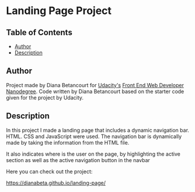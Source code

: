 # Landing Page Project

## Table of Contents

* [Author](#Author)
* [Description](#Description)

## Author
Project made by Diana Betancourt for [Udacity's](http://udacity.com) [Front End Web Developer Nanodegree](https://www.udacity.com/course/front-end-web-developer-nanodegree--nd0011).
Code written by Diana Betancourt based on the starter code given for the project by Udacity.

## Description

In this project I made a landing page that includes a dynamic navigation bar. HTML. CSS and JavaScript were used.
The navigation bar is dynamically made by taking the information from the HTML file.

It also indicates where is the user on the page, by highlighting the active section as well as the active navigation button in the navbar

Here you can check out the project:

https://dianabeta.github.io/landing-page/


